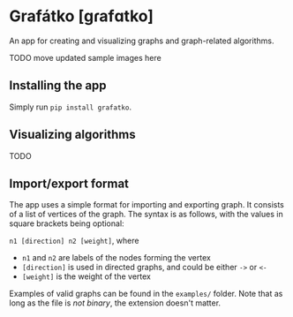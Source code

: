 # Grafátko [gɾafɑtko]
An app for creating and visualizing graphs and graph-related algorithms.

TODO move updated sample images here

## Installing the app
Simply run `pip install grafatko`.

## Visualizing algorithms
TODO

## Import/export format
The app uses a simple format for importing and exporting graph.
It consists of a list of vertices of the graph.
The syntax is as follows, with the values in square brackets being optional:

`n1 [direction] n2 [weight]`, where
- `n1` and `n2` are labels of the nodes forming the vertex
- `[direction]` is used in directed graphs, and could be either `->` or `<-`
- `[weight]` is the weight of the vertex

Examples of valid graphs can be found in the `examples/` folder.
Note that as long as the file is _not binary_, the extension doesn't matter.
